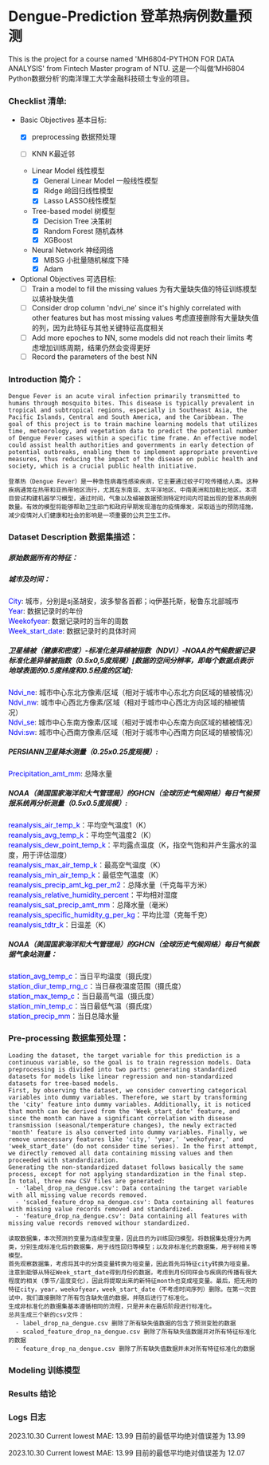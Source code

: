 # Dengue-Prediction 登革热病例数量预测

This is the project for a course named 'MH6804-PYTHON FOR DATA ANALYSIS' from Fintech Master program of NTU.
这是一个叫做‘MH6804 Python数据分析’的南洋理工大学金融科技硕士专业的项目。

### Checklist 清单:

  - Basic Objectives 基本目标:
    - [x] preprocessing 数据预处理
   
    - [ ] KNN K最近邻
          
    - Linear Model 线性模型
      - [x] General Linear Model 一般线性模型
      - [x] Ridge 岭回归线性模型
      - [x] Lasso LASSO线性模型
            
    - Tree-based model 树模型
      - [x] Decision Tree 决策树
      - [x] Random Forest 随机森林
      - [x] XGBoost
     
    - Neural Network 神经网络
      - [x] MBSG 小批量随机梯度下降
      - [x] Adam
          
  - Optional Objectives 可选目标:
    - [ ] Train a model to fill the missing values 为有大量缺失值的特征训练模型以填补缺失值
    - [ ] Consider drop column 'ndvi_ne' since it's highly correlated with other features but has most missing values 考虑直接删除有大量缺失值的列，因为此特征与其他关键特征高度相关
    - [ ] Add more epoches to NN, some models did not reach their limits 考虑增加训练周期，结果仍然会变得更好
    - [ ] Record the parameters of the best NN

### Introduction 简介：

    Dengue Fever is an acute viral infection primarily transmitted to humans through mosquito bites. This disease is typically prevalent in tropical and subtropical regions, especially in Southeast Asia, the Pacific Islands, Central and South America, and the Caribbean. The goal of this project is to train machine learning models that utilizes time, meteorology, and vegetation data to predict the potential number of Dengue Fever cases within a specific time frame. An effective model could assist health authorities and governments in early detection of potential outbreaks, enabling them to implement appropriate preventive measures, thus reducing the impact of the disease on public health and society, which is a crucial public health initiative.

    登革热（Dengue Fever）是一种急性病毒性感染疾病，它主要通过蚊子叮咬传播给人类。这种疾病通常在热带和亚热带地区流行，尤其在东南亚、太平洋地区、中南美洲和加勒比地区。本项目尝试构建机器学习模型，通过时间，气象以及植被数据预测特定时间内可能出现的登革热病例数量。有效的模型将能够帮助卫生部门和政府早期发现潜在的疫情爆发，采取适当的预防措施，减少疫情对人们健康和社会的影响是一项重要的公共卫生工作。


### Dataset Description 数据集描述：

##### 原始数据所有的特征：

##### 城市及时间：

<font color="blue">City</font>: 城市，分别是sj圣胡安，波多黎各首都；iq伊基托斯，秘鲁东北部城市  
<font color="blue">Year</font>: 数据记录时的年份  
<span style="color:blue">Weekofyear</span>: 数据记录时的当年的周数  
<span style="color:blue">Week_start_date</span>: 数据记录时的具体时间  

##### 卫星植被（健康和密度）-标准化差异植被指数（NDVI）-NOAA的气候数据记录标准化差异植被指数（0.5x0,5度规模）[数据的空间分辨率，即每个数据点表示地球表面的0.5度纬度和0.5经度的区域]:

<span style="color:blue">Ndvi_ne</span>: 城市中心东北方像素/区域（相对于城市中心东北方向区域的植被情况）  
<span style="color:blue">Ndvi_nw</span>: 城市中心西北方像素/区域（相对于城市中心西北方向区域的植被情况）  
<span style="color:blue">Ndvi_se</span>: 城市中心东南方像素/区域（相对于城市中心东南方向区域的植被情况）  
<span style="color:blue">Ndvi:sw</span>: 城市中心西南方像素/区域（相对于城市中心西南方向区域的植被情况）  

##### PERSIANN卫星降水测量（0.25x0.25度规模）:

<span style="color:blue">Precipitation_amt_mm</span>: 总降水量  

##### NOAA（美国国家海洋和大气管理局）的GHCN（全球历史气候网络）每日气候预报系统再分析测量（0.5x0.5度规模）:

<span style="color:blue">reanalysis_air_temp_k</span>：平均空气温度1（K）  
<span style="color:blue">reanalysis_avg_temp_k</span>：平均空气温度2（K）  
<span style="color:blue">reanalysis_dew_point_temp_k</span>：平均露点温度（K，指空气饱和并产生露水的温度，用于评估湿度）  
<span style="color:blue">reanalysis_max_air_temp_k</span>：最高空气温度（K）  
<span style="color:blue">reanalysis_min_air_temp_k</span>：最低空气温度（K）  
<span style="color:blue">reanalysis_precip_amt_kg_per_m2</span>：总降水量（千克每平方米）  
<span style="color:blue">reanalysis_relative_humidity_percent</span>：平均相对湿度  
<span style="color:blue">reanalysis_sat_precip_amt_mm</span>：总降水量（毫米）  
<span style="color:blue">reanalysis_specific_humidity_g_per_kg</span>：平均比湿（克每千克）  
<span style="color:blue">reanalysis_tdtr_k</span>：日温差（K）  

##### NOAA（美国国家海洋和大气管理局）的GHCN（全球历史气候网络）每日气候数据气象站测量：

<span style="color:blue">station_avg_temp_c</span>：当日平均温度（摄氏度）  
<span style="color:blue">station_diur_temp_rng_c</span>：当日昼夜温度范围（摄氏度）  
<span style="color:blue">station_max_temp_c</span>：当日最高气温（摄氏度）  
<span style="color:blue">station_min_temp_c</span>：当日最低气温（摄氏度）  
<span style="color:blue">station_precip_mm</span>：当日总降水量  

### Pre-processing 数据集预处理：

    Loading the dataset, the target variable for this prediction is a continuous variable, so the goal is to train regression models. Data preprocessing is divided into two parts: generating standardized datasets for models like linear regression and non-standardized datasets for tree-based models.
    First, by observing the dataset, we consider converting categorical variables into dummy variables. Therefore, we start by transforming the 'city' feature into dummy variables. Additionally, it is noticed that month can be derived from the 'Week_start_date' feature, and since the month can have a significant correlation with disease transmission (seasonal/temperature changes), the newly extracted 'month' feature is also converted into dummy variables. Finally, we remove unnecessary features like 'city,' 'year,' 'weekofyear,' and 'week_start_date' (do not consider time series). In the first attempt, we directly removed all data containing missing values and then proceeded with standardization.
    Generating the non-standardized dataset follows basically the same process, except for not applying standardization in the final step.
    In total, three new CSV files are generated:
      - 'label_drop_na_dengue.csv': Data containing the target variable with all missing value records removed.
      - 'scaled_feature_drop_na_dengue.csv': Data containing all features with missing value records removed and standardized.
      - 'feature_drop_na_dengue.csv': Data containing all features with missing value records removed withour standardized.

    读取数据集，本次预测的变量为连续型变量，因此目的为训练回归模型。将数据集处理分为两类，分别生成标准化后的数据集，用于线性回归等模型；以及非标准化的数据集，用于树相关等模型。
    首先观察数据集，考虑将其中的分类变量转换为哑变量，因此首先将特征city转换为哑变量。注意到能够从特征Week_start_date得到月份的数据，考虑到月份同样会与疾病的传播有很大程度的相关（季节/温度变化），因此将提取出来的新特征month也变成哑变量。最后，把无用的特征city，year，weekofyear，week_start_date（不考虑时间序列）删除。在第一次尝试中，我们直接删除了所有包含缺失值的数据，并随后进行了标准化。
    生成非标准化的数据集基本遵循相同的流程，只是并未在最后阶段进行标准化。
    总共生成三个新的csv文件：
      - label_drop_na_dengue.csv 删除了所有缺失值数据的包含了预测变脸的数据
      - scaled_feature_drop_na_dengue.csv 删除了所有缺失值数据并对所有特征标准化的数据
      - feature_drop_na_dengue.csv 删除了所有缺失值数据并未对所有特征标准化的数据

### Modeling 训练模型

### Results 结论

### Logs 日志

2023.10.30 Current lowest MAE: 13.99 目前的最低平均绝对值误差为 13.99

2023.10.30 Current lowest MAE: 13.99 目前的最低平均绝对值误差为 12.07

